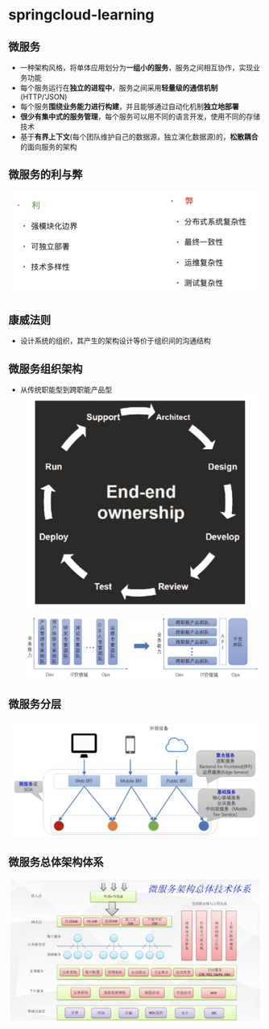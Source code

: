 # springcloud-learning
## 微服务
* 一种架构风格，将单体应用划分为**一组小的服务**，服务之间相互协作，实现业务功能
* 每个服务运行在**独立的进程中**，服务之间采用**轻量级的通信机制**(HTTP/'JSON)
* 每个服务**围绕业务能力进行构建**，并且能够通过自动化机制**独立地部署**
* **很少有集中式的服务管理**，每个服务可以用不同的语言开发，使用不同的存储技术
* 基于**有界上下文**(每个团队维护自己的数据源，独立演化数据源)的，**松散耦合**的面向服务的架构
## 微服务的利与弊
![images](https://github.com/fearlessroy/springcloud-learning/blob/master/images/weakness%26strength.png)
## 康威法则
* 设计系统的组织，其产生的架构设计等价于组织间的沟通结构
## 微服务组织架构
* 从传统职能型到跨职能产品型
![iamges](https://github.com/fearlessroy/springcloud-learning/blob/master/images/ownership.png)
![images](https://github.com/fearlessroy/springcloud-learning/blob/master/images/organization-chart.png)
## 微服务分层
![images](https://github.com/fearlessroy/springcloud-learning/blob/master/images/servicelevel.png)
## 微服务总体架构体系
![images](https://github.com/fearlessroy/springcloud-learning/blob/master/images/systemarchitecture.png)
